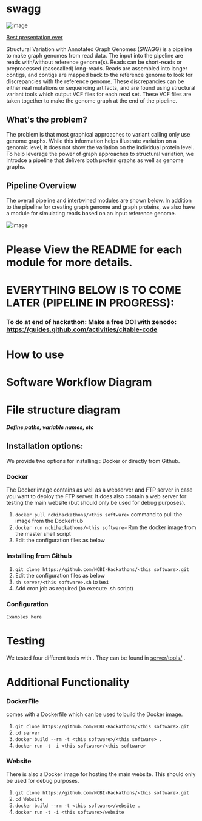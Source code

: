 # swagg
![image](swagg-logo/SWAGG_LOGO_V1.png)

[Best presentation ever](https://docs.google.com/presentation/d/1XF90ZZjPbDQwLnceKt-horqu6ape1YOqvThX-Rvs4PE/edit#slide=id.g9c3edc47b7_2_0)

Structural Variation with Annotated Graph Genomes (SWAGG) is a pipeline to make graph genomes from read data. The input into the pipeline are reads with/without reference genome(s). Reads can be short-reads or preprocessed (basecalled) long-reads. Reads are assembled into longer contigs, and contigs are mapped back to the reference genome to look for discrepancies with the reference genome. These discrepancies can be either real mutations or sequencing artifacts, and are found using structural variant tools which output VCF files for each read set. These VCF files are taken together to make the genome graph at the end of the pipeline.

## What's the problem?
The problem is that most graphical approaches to variant calling only use genome graphs. While this information helps illustrate variation on a genomic level, it does not show the variation on the individual protein level. To help leverage the power of graph approaches to structural variation, we introdce a pipeline that delivers both protein graphs as well as genome graphs. 


## Pipeline Overview
The overall pipeline and intertwined modules are shown below. In addition to the pipeline for creating graph genome and graph proteins, we also have a module for simulating reads based on an input reference genome. 

![image](swagg-pipeline/SWAGG_PIPELINE_V1.png)


# Please View the README for each module for more details.


















# EVERYTHING BELOW IS TO COME LATER (PIPELINE IN PROGRESS):

### To do at end of hackathon: Make a free DOI with zenodo: <https://guides.github.com/activities/citable-code>

# How to use <this software>

# Software Workflow Diagram

# File structure diagram 
#### _Define paths, variable names, etc_

## Installation options:

We provide two options for installing <this software>: Docker or directly from Github.

### Docker

The Docker image contains <this software> as well as a webserver and FTP server in case you want to deploy the FTP server. It does also contain a web server for testing the <this software> main website (but should only be used for debug purposes).

1. `docker pull ncbihackathons/<this software>` command to pull the image from the DockerHub
2. `docker run ncbihackathons/<this software>` Run the docker image from the master shell script
3. Edit the configuration files as below

### Installing <this software> from Github

1. `git clone https://github.com/NCBI-Hackathons/<this software>.git`
2. Edit the configuration files as below
3. `sh server/<this software>.sh` to test
4. Add cron job as required (to execute <this software>.sh script)

### Configuration

```Examples here```

# Testing

We tested four different tools with <this software>. They can be found in [server/tools/](server/tools/) . 

# Additional Functionality

### DockerFile

<this software> comes with a Dockerfile which can be used to build the Docker image.

  1. `git clone https://github.com/NCBI-Hackathons/<this software>.git`
  2. `cd server`
  3. `docker build --rm -t <this software>/<this software> .`
  4. `docker run -t -i <this software>/<this software>`
  
### Website

There is also a Docker image for hosting the main website. This should only be used for debug purposes.

  1. `git clone https://github.com/NCBI-Hackathons/<this software>.git`
  2. `cd Website`
  3. `docker build --rm -t <this software>/website .`
  4. `docker run -t -i <this software>/website`
  
